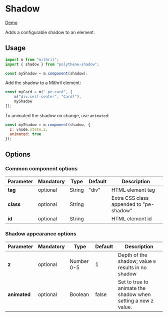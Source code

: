 # Shadow

<a class="btn-demo" href="http://arthurclemens.github.io/Polythene-examples/index.html#/shadow">Demo</a>

Adds a configurable shadow to an element.


## Usage

~~~javascript
import m from "mithril";
import { shadow } from "polythene-shadow";

const myShadow = m.component(shadow);
~~~

Add the shadow to a Mithril element:

~~~javascript
const myCard = m(".pe-card", [
    m("div.self-center", "Card!"),
    myShadow
]);
~~~

To animated the shadow on change, use `animated`:

~~~javascript
const myShadow = m.component(shadow, {
  z: vnode.state.z,
  animated: true
});
~~~

## Options

### Common component options

| **Parameter** |  **Mandatory** | **Type** | **Default** | **Description** |
| ------------- | -------------- | -------- | ----------- | --------------- |
| **tag** | optional | String | "div" | HTML element tag |
| **class** | optional | String |  | Extra CSS class appended to "pe-shadow" |
| **id** | optional | String | | HTML element id |

### Shadow appearance options

| **Parameter** |  **Mandatory** | **Type** | **Default** | **Description** |
| ------------- | -------------- | -------- | ----------- | --------------- |
| **z** | optional | Number 0-5 | 1 | Depth of the shadow; value `0` results in no shadow |
| **animated** | optional | Boolean | false | Set to true to animate the shadow when setting a new z value. |

